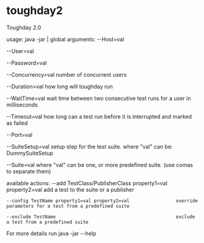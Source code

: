 # toughday2
Toughday 2.0

usage: java -jar <toughday-jar> <global arguments>|<actions>
global arguments:
--Host=val

--User=val

--Password=val

--Concurrency=val  number of concurrent users

--Duration=val     how long will toughday run

--WaitTime=val     wait time between two consecutive test runs for a user in milliseconds

--Timeout=val      how long can a test run before it is interrupted and marked as failed

--Port=val

--SuiteSetup=val   setup step for the test suite. where "val" can be:  DummySuiteSetup

--Suite=val        where "val" can be one, or more predefined suite. (use comas to separate them)


available actions:
	--add TestClass/PublisherClass property1=val property2=val    add a test to the suite or a publisher

	--config TestName property1=val property2=val                 override parameters for a test from a predefined suite

	--exclude TestName                                            exclude a test from a predefined suite
	
For more details run java -jar <toughday-jar> --help
